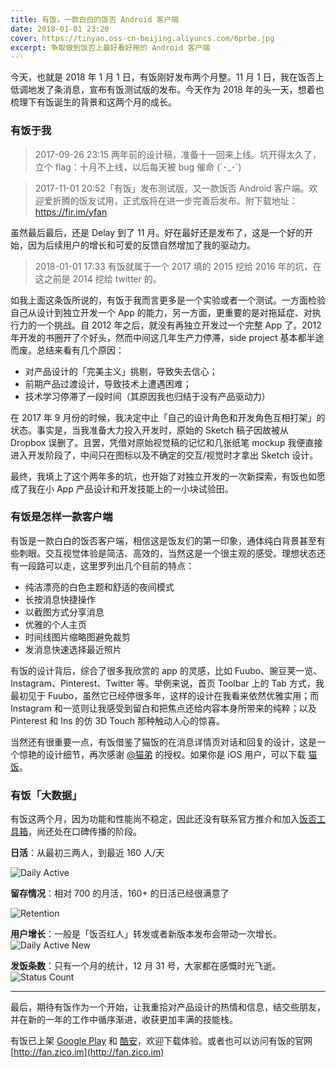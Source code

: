 ```yaml
---
title: 有饭，一款白白的饭否 Android 客户端
date: 2018-01-01 23:20
cover: https://tinyao.oss-cn-beijing.aliyuncs.com/6prbe.jpg
excerpt: 争取做到饭否上最好看好用的 Android 客户端
---
```


今天，也就是 2018 年 1 月 1 日，有饭刚好发布两个月整。11 月 1 日，我在饭否上低调地发了条消息，宣布有饭测试版的发布。今天作为 2018 年的头一天，想着也梳理下有饭诞生的背景和这两个月的成长。

### 有饭于我

> 2017-09-26 23:15  两年前的设计稿，准备十一回来上线。坑开得太久了，立个 flag：十月不上线，以后每天被 bug 催命 (´･_･`)

> 2017-11-01 20:52「有饭」发布测试版，又一款饭否 Android 客户端。欢迎爱折腾的饭友试用，正式版将在进一步完善后发布。附下载地址：https://fir.im/yfan

虽然最后最后，还是 Delay 到了 11 月。好在最好还是发布了，这是一个好的开始，因为后续用户的增长和可爱的反馈自然增加了我的驱动力。

> 2018-01-01 17:33 有饭就属于一个 2017 填的 2015 挖给 2016 年的坑，在这之前是 2014 挖给 twitter 的。

如我上面这条饭所说的，有饭于我而言更多是一个实验或者一个测试。一方面检验自己从设计到独立开发一个 App 的能力，另一方面，更重要的是对拖延症、对执行力的一个挑战。自 2012 年之后，就没有再独立开发过一个完整 App 了。2012 年开发的书圈开了个好头，然而中间这几年生产力停滞，side project 基本都半途而废。总结来看有几个原因：

- 对产品设计的「完美主义」挑剔，导致失去信心；
- 前期产品过渡设计，导致技术上遭遇困难；
- 技术学习停滞了一段时间（其原因我也归结于没有产品驱动力）

在 2017 年 9 月份的时候，我决定中止「自己的设计角色和开发角色互相打架」的状态。事实是，当我准备大力投入开发时，原始的 Sketch 稿子因故被从 Dropbox 误删了。且罢，凭借对原始视觉稿的记忆和几张纸笔 mockup 我便直接进入开发阶段了，中间只在图标以及不确定的交互/视觉时才拿出 Sketch 设计。

最终，我填上了这个两年多的坑，也开始了对独立开发的一次新探索，有饭也如愿成了我在小 App 产品设计和开发技能上的一小块试验田。

### 有饭是怎样一款客户端

有饭是一款白白的饭否客户端，相信这是饭友们的第一印象，通体纯白背景甚至有些刺眼。交互视觉体验是简洁、高效的，当然这是一个很主观的感受。理想状态还有一段路可以走，这里罗列出几个目前的特点：

- 纯洁漂亮的白色主题和舒适的夜间模式
- 长按消息快捷操作
- 以截图方式分享消息
- 优雅的个人主页
- 时间线图片缩略图避免裁剪
- 发消息快速选择最近照片

有饭的设计背后，综合了很多我欣赏的 app 的灵感，比如 Fuubo、豌豆荚一览、Instagram、Pinterest、Twitter 等。举例来说，首页 Toolbar 上的 Tab 方式，我最初见于 Fuubo，虽然它已经停很多年，这样的设计在我看来依然优雅实用；而 Instagram 和一览则让我感受到留白和把焦点还给内容本身所带来的纯粹；以及Pinterest 和 Ins 的仿 3D Touch 那种触动人心的惊喜。

当然还有很重要一点，有饭借鉴了猫饭的在消息详情页对话和回复的设计，这是一个惊艳的设计细节，再次感谢 [@猫弟](http://fanfou.com/maundytime) 的授权。如果你是 iOS 用户，可以下载 [猫饭](http://t.cn/RHO8VCT)。

### 有饭「大数据」

有饭这两个月，因为功能和性能尚不稳定，因此还没有联系官方推介和加入[饭否工具箱](https://spacekid.me/fanfou-toolkit/)，尚还处在口碑传播的阶段。

**日活**：从最初三两人，到最近 160 人/天

![Daily Active]( https://zico.oss-cn-beijing.aliyuncs.com/blog/posts/youfan_daily_active.jpg)

**留存情况**：相对 700 的月活，160+ 的日活已经很满意了

![Retention]( https://zico.oss-cn-beijing.aliyuncs.com/blog/posts/youfan_retention.jpg)

**用户增长**：一般是「饭否红人」转发或者新版本发布会带动一次增长。
![Daily Active New]( https://zico.oss-cn-beijing.aliyuncs.com/blog/posts/youfan_daily_active_new.jpg)

**发饭条数**：只有一个月的统计，12 月 31 号，大家都在感慨时光飞逝。
![Status Count]( https://zico.oss-cn-beijing.aliyuncs.com/blog/posts/youfan_status_count_success.jpg)

---

最后，期待有饭作为一个开始，让我重拾对产品设计的热情和信息，结交些朋友，并在新的一年的工作中循序渐进，收获更加丰满的技能栈。

有饭已上架 [Google Play](https://play.google.com/store/apps/details?id=im.zico.fancy) 和 [酷安](https://www.coolapk.com/apk/170292)，欢迎下载体验。或者也可以访问有饭的官网 [http://fan.zico.im](http://fan.zico.im)